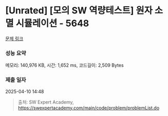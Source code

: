 # [Unrated] [모의 SW 역량테스트] 원자 소멸 시뮬레이션 - 5648 

[문제 링크](https://swexpertacademy.com/main/code/problem/problemDetail.do?contestProbId=AWXRFInKex8DFAUo) 

### 성능 요약

메모리: 140,976 KB, 시간: 1,652 ms, 코드길이: 2,509 Bytes

### 제출 일자

2025-04-10 14:48



> 출처: SW Expert Academy, https://swexpertacademy.com/main/code/problem/problemList.do